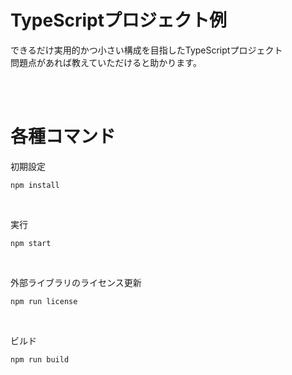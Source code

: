 # TypeScriptプロジェクト例
できるだけ実用的かつ小さい構成を目指したTypeScriptプロジェクト  
問題点があれば教えていただけると助かります。  
   
<br>
<br>

# 各種コマンド
初期設定
```
npm install
```
<br>


実行
```
npm start
```
<br>


外部ライブラリのライセンス更新
```
npm run license
```
<br>


ビルド
```
npm run build
```
<br>

